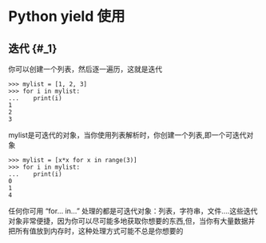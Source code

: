 # Python yield 使用

## 迭代 {#_1}

你可以创建一个列表，然后逐一遍历，这就是迭代

```
>>> mylist = [1, 2, 3]
>>> for i in mylist:
...    print(i)
1
2
3
```

mylist是可迭代的对象，当你使用列表解析时，你创建一个列表,即一个可迭代对象

```
>>> mylist = [x*x for x in range(3)]
>>> for i in mylist:
...    print(i)
0
1
4
```

任何你可用 “for… in…” 处理的都是可迭代对象：列表，字符串，文件….这些迭代对象非常便捷，因为你可以尽可能多地获取你想要的东西,但，当你有大量数据并把所有值放到内存时，这种处理方式可能不总是你想要的



